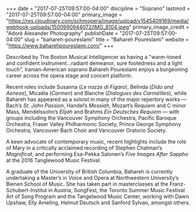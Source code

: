 +++
date = "2017-07-25T09:57:00-04:00"
discipline = "Soprano"
lastmod = "2017-07-25T09:57:00-04:00"
primary_image = "https://res.cloudinary.com/schmopera/image/upload/v1545409169/media/webhook-uploads/1500990944072/IMG_8104.jpeg"
primary_image_credit = "Adoré Alexander Photography"
publishDate = "2017-07-25T09:57:00-04:00"
slug = "bahareh-poureslami"
title = "Bahareh Poureslami"
website = "https://www.baharehpoureslami.com/"
+++

Described by The Boston Musical Intelligencer  as having a  "warm-toned and confident instrument…radiant demeanor, sure footedness and a light touch", Iranian-American soprano Bahareh Poureslami enjoys a burgeoning career across the opera stage and concert platform.

Recent roles include Susanna (*Le nozze di Figaro*), Belinda (*Dido and Aeneas*), Micaëla (*Carmen*) and Blanche (*Dialogues des Carmélites*), while Bahareh has appeared as a soloist in many of the major repertory works — Bach’s *St. John Passion*, Handel’s *Messiah*, Mozart’s *Requiem* and C minor Mass, Mendelssohn’s *Elijah* and Brahms *Ein Deutsches Requiem* — with groups including the Vancouver Symphony Orchestra, Pacific Baroque Orchestra, Fraser Valley Philharmonic Society, Prince George Symphony Orchestra, Vancouver Bach Choir and Vancouver Oratorio Society.

A keen advocate of contemporary music, recent highlights include the role of Mary in a critically acclaimed recording of Stephen Chatman’s *Magnificat*, and performing Esa-Pekka Salonen’s *Five Images After Sappho* at the 2016 Tanglewood Music Festival.

A graduate of the University of British Columbia, Bahareh is currently undertaking a Master’s in Voice and Opera at Northwestern University’s Bienen School of Music. She has taken part in masterclasses at the Franz-Schubert-Institut in Austria, SongFest, the Toronto Summer Music Festival Art of Song Program and the Tangelwood Music Center, working with Dawn Upshaw, Elly Ameling, Helmut Deutsch and Sanford Sylvan, amongst others.
